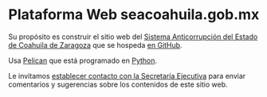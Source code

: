 
# Plataforma Web seacoahuila.gob.mx

Su propósito es construir el sitio web del [Sistema Anticorrupción del Estado de Coahuila de Zaragoza](https://www.seacoahuila.org.mx/) que se hospeda [en GitHub](https://github.com/SEACoahuila/seacoahuila.github.io).

Usa [Pelican](https://blog.getpelican.com/) que está programado en [Python](https://python.org/).

Le invitamos [establecer contacto con la Secretaría Ejecutiva](https://www.seacoahuila.org.mx/secretaria-ejecutiva/institucional/contacto/) para enviar comentarios y sugerencias sobre los contenidos de este sitio web.
